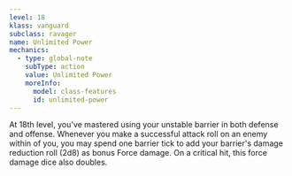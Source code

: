 ```yaml
---
level: 18
klass: vanguard
subclass: ravager
name: Unlimited Power
mechanics:
  - type: global-note
    subType: action
    value: Unlimited Power
    moreInfo:
      model: class-features
      id: unlimited-power
---
```

At 18th level, you've mastered using your unstable barrier in both defense and offense. Whenever you make a successful
attack roll on an enemy within <me-distance length="5" /> of you, you may spend one barrier tick to add your barrier's
damage reduction roll (2d8) as bonus Force damage. On a critical hit, this force damage dice also doubles.
